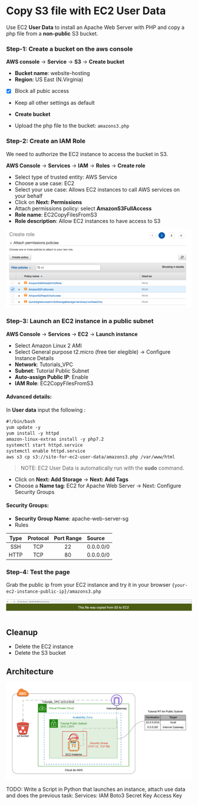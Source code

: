 # Copy S3 file with EC2 User Data 
Use EC2 **User Data** to install an Apache Web Server with PHP and copy a php file from a **non-public** S3 bucket.


### Step-1: Create a bucket on the aws console
**AWS console** -> **Service** -> **S3** ->  **Create bucket**

* **Bucket name**: website-hosting
* **Region**: US East (N.Virginia)
 -[x] Block all pubic access 
* Keep all other settings as default 
* **Create bucket**

* Upload the php file to the bucket: `amazons3.php`
 

### Step-2: Create an IAM Role
We need to authorize the EC2 instance to access the bucket in S3.

**AWS Console** -> **Services** -> **IAM** -> **Roles** -> **Create role**

* Select type of trusted entity: AWS Service
* Choose a use case: EC2
* Select your use case: Allows EC2 instances to call AWS services on your behalf
* Click on **Next: Permissions**
* Attach permissions policy: select **AmazonS3FullAccess** 
* **Role name**: EC2CopyFilesFromS3
* **Role description**: Allow EC2 instances to have access to S3

![IAM Role](images/iam-role-access.png)
 
### Step-3: Launch an EC2 instance in a public subnet
**AWS Console** -> **Services** -> **EC2** -> **Launch instance**

* Select Amazon Linux 2 AMI 
* Select General purpose t2.micro (free tier elegible) -> Configure Instance Details
* **Network**: Tutorials_VPC
* **Subnet**: Tutorial Public Subnet
* **Auto-assign Public IP**: Enable
* **IAM Role**: EC2CopyFilesFromS3

#### Advanced details: 
In **User data** input the following : 

    #!/bin/bash
    yum update -y
    yum install -y httpd 
    amazon-linux-extras install -y php7.2
    systemctl start httpd.service
    systemctl enable httpd.service
    aws s3 cp s3://site-for-ec2-user-data/amazons3.php /var/www/html
    
     
> NOTE: EC2 User Data is automatically run with the **sudo** command.


* Click on **Next: Add Storage** -> **Next: Add Tags**
* Choose a **Name tag**: EC2 for Apache Web Server -> Next: Configure Security Groups

#### Security Groups:
* **Security Group Name**: apache-web-server-sg
* Rules

| Type      | Protocol | Port Range | Source    |
| :---:     |   :---:  | :---:      | :---      |
| SSH       | TCP      | 22         | 0.0.0.0/0 |
| HTTP      | TCP      | 80         | 0.0.0.0/0 |



### Step-4: Test the page
Grab the public ip from your EC2 instance and try it in your browser `{your-ec2-instance-public-ip}/amazons3.php`

![amazon s3 copied file](images/copied-file.png)


## Cleanup 
* Delete the EC2 instance
* Delete the S3 bucket

## Architecture
![EC2 S3 Architecture](images/ec2-s3-architecture.png)

TODO: Write a Script in Python that launches an instance, attach use data and does the previous task: 
Services: 
IAM
Boto3
Secret Key
Access Key 
